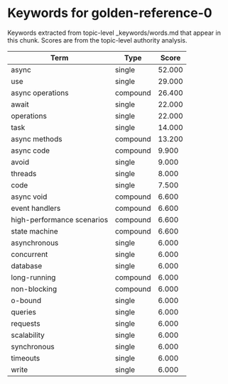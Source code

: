 # Keywords for golden-reference-0

Keywords extracted from topic-level _keywords/words.md that appear in this chunk.
Scores are from the topic-level authority analysis.

| Term | Type | Score |
|------|------|-------|
| async | single | 52.000 |
| use | single | 29.000 |
| async operations | compound | 26.400 |
| await | single | 22.000 |
| operations | single | 22.000 |
| task | single | 14.000 |
| async methods | compound | 13.200 |
| async code | compound | 9.900 |
| avoid | single | 9.000 |
| threads | single | 8.000 |
| code | single | 7.500 |
| async void | compound | 6.600 |
| event handlers | compound | 6.600 |
| high-performance scenarios | compound | 6.600 |
| state machine | compound | 6.600 |
| asynchronous | single | 6.000 |
| concurrent | single | 6.000 |
| database | single | 6.000 |
| long-running | compound | 6.000 |
| non-blocking | compound | 6.000 |
| o-bound | single | 6.000 |
| queries | single | 6.000 |
| requests | single | 6.000 |
| scalability | single | 6.000 |
| synchronous | single | 6.000 |
| timeouts | single | 6.000 |
| write | single | 6.000 |

